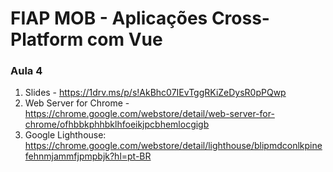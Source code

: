 # FIAP MOB - Aplicações Cross-Platform com Vue
### Aula 4

1.  Slides - https://1drv.ms/p/s!AkBhc07IEvTggRKiZeDysR0pPQwp
2. Web Server for Chrome - https://chrome.google.com/webstore/detail/web-server-for-chrome/ofhbbkphhbklhfoeikjpcbhemlocgigb
3. Google Lighthouse: https://chrome.google.com/webstore/detail/lighthouse/blipmdconlkpinefehnmjammfjpmpbjk?hl=pt-BR